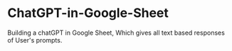 # ChatGPT-in-Google-Sheet
Building a chatGPT in Google Sheet, Which gives all text based responses of User's prompts.
